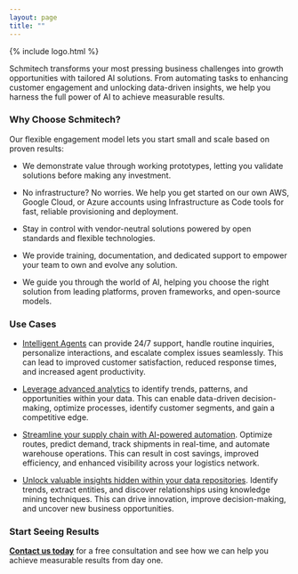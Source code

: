 ```yaml
---
layout: page
title: ""
---
```


{% include logo.html %}

Schmitech transforms your most pressing business challenges into growth opportunities with tailored AI solutions. From automating tasks to enhancing customer engagement and unlocking data-driven insights, we help you harness the full power of AI to achieve measurable results.

### Why Choose Schmitech?

Our flexible engagement model lets you start small and scale based on proven results:

- We demonstrate value through working prototypes, letting you validate solutions before making any investment.

- No infrastructure? No worries. We help you get started on our own AWS, Google Cloud, or Azure accounts using Infrastructure as Code tools for fast, reliable provisioning and deployment.

- Stay in control with vendor-neutral solutions powered by open standards and flexible technologies.

- We provide training, documentation, and dedicated support to empower your team to own and evolve any solution.

- We guide you through the world of AI, helping you choose the right solution from leading platforms, proven frameworks, and open-source models.

### Use Cases

-  [Intelligent Agents](/services/intelligent-agents) can provide 24/7 support, handle routine inquiries, personalize interactions, and escalate complex issues seamlessly. This can lead to improved customer satisfaction, reduced response times, and increased agent productivity. 

-  [Leverage advanced analytics](/services/business-intelligence) to identify trends, patterns, and opportunities within your data. This can enable data-driven decision-making, optimize processes, identify customer segments, and gain a competitive edge.

- [Streamline your supply chain with AI-powered automation](/services/supply-chain-intelligence). Optimize routes, predict demand, track shipments in real-time, and automate warehouse operations. This can result in cost savings, improved efficiency, and enhanced visibility across your logistics network.

- [Unlock valuable insights hidden within your data repositories](/services/knowledge-mining). Identify trends, extract entities, and discover relationships using knowledge mining techniques. This can drive innovation, improve decision-making, and uncover new business opportunities.

### Start Seeing Results

**[Contact us today](/contact)** for a free consultation and see how we can help you achieve measurable results from day one.